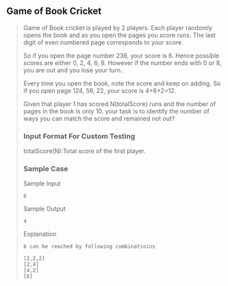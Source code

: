 ## Game of Book Cricket

>Game of Book cricket is played by 2 players. Each player randomly opens the book and as you open the pages you score runs. The last digit of even numbered page corresponds to your score.
>
>So if you open the page number 236, your score is 6. Hence possible scores are either 0, 2, 4, 6, 8. However if the number ends with 0 or 8, you are out and you lose your turn. 
>
>Every time you open the book, note the score and keep on adding. So if you open page 124, 56, 22, your score is 4+6+2=12.
>
>Given that player 1 has scored N(totalScore) runs and the number of pages in the book is only 10. your task is to identify the number of ways you can match the score and remained not out?
>
>
>### Input Format For Custom Testing
>
>totalScore(N):Total score of the first player.
>
>### Sample Case </summary>
>
>Sample Input 
>
>```
>6
>```
>
>Sample Output 
>```
>4
>```
>
>Explanation 
>```
>6 can be reached by following combinatioins
>
>[2,2,2]
>[2,4]
>[4,2]
>[6]
>```

